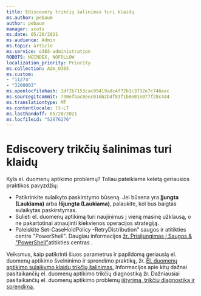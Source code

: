 ```yaml
---
title: Ediscovery trikčių šalinimas turi klaidų
ms.author: pebaum
author: pebaum
manager: scotv
ms.date: 05/20/2021
ms.audience: Admin
ms.topic: article
ms.service: o365-administration
ROBOTS: NOINDEX, NOFOLLOW
localization_priority: Priority
ms.collection: Adm_O365
ms.custom:
- "11274"
- "3200003"
ms.openlocfilehash: 1df2b7153cac99419adc4f72b1c3732e7c746eac
ms.sourcegitcommit: 730efbac8eec016b2b4f83f1b0e01e077f28c444
ms.translationtype: MT
ms.contentlocale: lt-LT
ms.lasthandoff: 05/20/2021
ms.locfileid: "52676276"
---
```

# <a name="troubleshooting-ediscovery-holds-errors"></a>Ediscovery trikčių šalinimas turi klaidų

Kyla el. duomenų aptikimo problemų? Toliau pateikiame keletą geriausios praktikos pavyzdžių:

- Patikrinkite sulaikyto paskirstymo būseną.  Jei būsena yra **Įjungta (Laukiama)** arba **Išjungta (Laukiama)**, palaukite, kol bus baigtas sulaikytas paskirstymas.
- Sulieti el. duomenų aptikimą turi naujinimus į vieną masinę užklausą, o ne pakartotinai atnaujinti kiekvienos operacijos strategiją.
- Paleiskite Set-CaseHoldPolicy <policyname> -RetryDistribution" saugos ir atitikties centre "PowerShell". Daugiau informacijos [žr. Prisijungimas į Saugos & "PowerShell"](/powershell/exchange/connect-to-scc-powershell)atitikties centras .

Veiksmus, kaip patikrinti šiuos parametrus ir papildomą geriausią el. duomenų aptikimo švelninimo ir sprendimo praktiką, žr. [El. duomenų aptikimo sulaikymo klaidų trikčių šalinimas.](/microsoft-365/compliance/hold-distribution-errors)
Informacijos apie kitų dažnai pasitaikančių el. duomenų aptikimo trikčių diagnostiką žr. Dažniausiai pasitaikančių el. duomenų aptikimo problemų [ištyrimą, trikčių diagnostiką ir sprendimą.](/microsoft-365/compliance/ediscovery-troubleshooting-common-issues)
